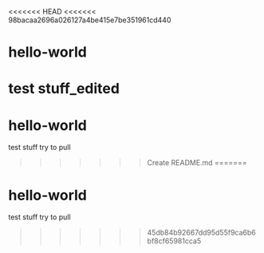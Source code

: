<<<<<<< HEAD
<<<<<<< 98bacaa2696a026127a4be415e7be351961cd440
# hello-world 
test stuff_edited
=======
# hello-world
test stuff
try to pull
>>>>>>> Create README.md
=======
# hello-world
test stuff
try to pull
>>>>>>> 45db84b92667dd95d55f9ca6b6bf8cf65981cca5
